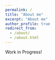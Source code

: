 ```yaml
---
permalink: /
title: "About me"
excerpt: "About me"
author_profile: true
redirect_from: 
  - /about/
  - /about.html
---
```


Work in Progress!
